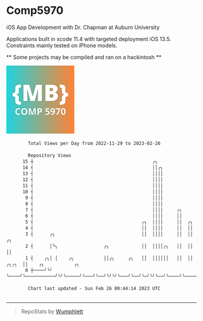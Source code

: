 # Comp5970
iOS App Development with Dr. Chapman at Auburn University

Applications built in xcode 11.4 with targeted deployment iOS 13.5.
Constraints mainly tested on iPhone models.

** Some projects may be compiled and ran on a hackintosh **

![App Icon](https://github.com/MatthewBentz/Comp5970/blob/master/Assignment1a-mlb0119/Assignment1a-mlb0119/Assets.xcassets/AppIcon.appiconset/180.png)

```
        Total Views per Day from 2022-11-29 to 2023-02-26

        Repository Views
      15 ┼                                            ╭╮
      14 ┤                                            ││╭╮
      13 ┤                                            ││││
      12 ┤                                            ││││
      11 ┤                                            ││││
      10 ┤                                            ││││
       9 ┤                                            ││││
       8 ┤                                            ││││
       7 ┤                                            ││││     ╭╮
       6 ┤                                            ││││     ││
       5 ┤                                        ╭╮  ││││     ││  ╭╮
       4 ┤                                        ││  ││││     ││  ││
       3 ┤      ╭╮                                ││  ││││     ││  ││       ╭╮
       2 ┤      │╰╮                 ╭╮            ││  ││││╭╮   ││  ││       ││
       1 ┤    ╭╮│ │    ╭╮           ││╭╮     ╭╮   ││  ││││││   ││  ││ ╭╮╭╮  ││    ╭╮           ╭╮
       0 ┼────╯╰╯ ╰────╯╰───────────╯╰╯╰─────╯╰───╯╰──╯╰╯╰╯╰───╯╰──╯╰─╯╰╯╰──╯╰────╯╰───────────╯╰──

        Chart last updated - Sun Feb 26 00:44:14 2023 UTC
        
```

---

> RepoStats by [Wumphlett](https://github.com/Wumphlett)
